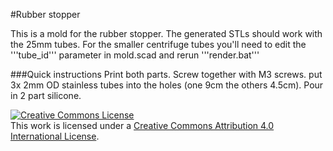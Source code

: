 #Rubber stopper

This is a mold for the rubber stopper.  The generated STLs should work with the 25mm tubes.  For the smaller centrifuge tubes you'll need to edit the '''tube_id''' parameter in mold.scad and rerun '''render.bat'''

###Quick instructions
Print both parts.  Screw together with M3 screws.  put 3x 2mm OD stainless tubes into the holes (one 9cm the others 4.5cm).  Pour in 2 part silicone.

<a rel="license" href="http://creativecommons.org/licenses/by/4.0/"><img alt="Creative Commons License" style="border-width:0" src="https://i.creativecommons.org/l/by/4.0/88x31.png" /></a><br />This work is licensed under a <a rel="license" href="http://creativecommons.org/licenses/by/4.0/">Creative Commons Attribution 4.0 International License</a>.

